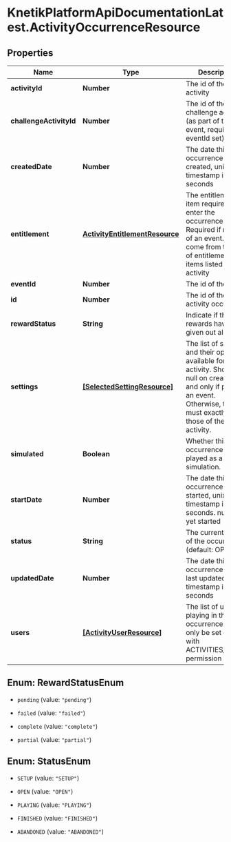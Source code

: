 # KnetikPlatformApiDocumentationLatest.ActivityOccurrenceResource

## Properties
Name | Type | Description | Notes
------------ | ------------- | ------------- | -------------
**activityId** | **Number** | The id of the activity | 
**challengeActivityId** | **Number** | The id of the challenge activity (as part of the event, required if eventId set) | [optional] 
**createdDate** | **Number** | The date this occurrence was created, unix timestamp in seconds | [optional] 
**entitlement** | [**ActivityEntitlementResource**](ActivityEntitlementResource.md) | The entitlement item required to enter the occurrence. Required if not part of an event. Must come from the set of entitlement items listed in the activity | [optional] 
**eventId** | **Number** | The id of the event | [optional] 
**id** | **Number** | The id of the activity occurrence | [optional] 
**rewardStatus** | **String** | Indicate if the rewards have been given out already | [optional] 
**settings** | [**[SelectedSettingResource]**](SelectedSettingResource.md) | The list of settings and their options available for this activity. Should be null on create if and only if part of an event. Otherwise, the set must exactly match those of the activity. | [optional] 
**simulated** | **Boolean** | Whether this occurrence will be played as a simulation. | [optional] 
**startDate** | **Number** | The date this occurrence was started, unix timestamp in seconds. null if not yet started | [optional] 
**status** | **String** | The current status of the occurrence (default: OPEN) | [optional] 
**updatedDate** | **Number** | The date this occurrence was last updated, unix timestamp in seconds | [optional] 
**users** | [**[ActivityUserResource]**](ActivityUserResource.md) | The list of users playing in this occurrence. Can only be set directly with ACTIVITIES_ADMIN permission | [optional] 


<a name="RewardStatusEnum"></a>
## Enum: RewardStatusEnum


* `pending` (value: `"pending"`)

* `failed` (value: `"failed"`)

* `complete` (value: `"complete"`)

* `partial` (value: `"partial"`)




<a name="StatusEnum"></a>
## Enum: StatusEnum


* `SETUP` (value: `"SETUP"`)

* `OPEN` (value: `"OPEN"`)

* `PLAYING` (value: `"PLAYING"`)

* `FINISHED` (value: `"FINISHED"`)

* `ABANDONED` (value: `"ABANDONED"`)




